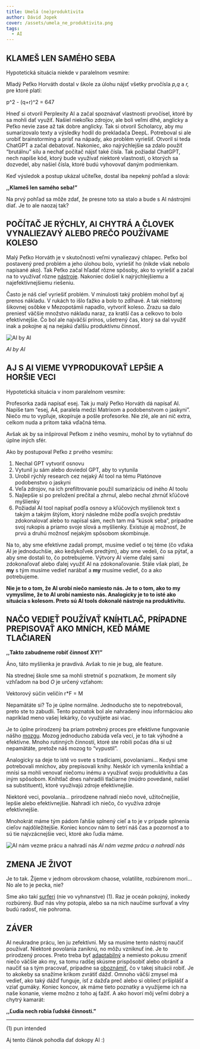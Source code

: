 ```yaml
---
title: Umelá (ne)produktivita
author: Dávid Jopek
cover: /assets/umela_ne_produktivita.png
tags:
  - AI
---
```

## KLAMEŠ LEN SAMÉHO SEBA

Hypotetická situácia niekde v paralelnom vesmíre:

Mladý Peťko Horváth dostal v škole za úlohu nájsť všetky prvočísla *p,q* a *r,* pre ktoré platí:

p^2 - (q+r)^2 = 647

Hneď si otvoril Perplexity AI a začal spoznávať vlastnosti prvočísel, ktoré by sa mohli dať využiť. Našiel niekoľko zdrojov, ale boli veľmi dlhé, anglicky a Peťko nevie zase až tak dobre anglicky. Tak si otvoril Scholarcy, aby mu sumarizovalo texty a výsledky hodil do prekladača DeepL. Potreboval si ale urobiť brainstorming a prísť na nápady, ako problém vyriešiť. Otvoril si teda ChatGPT a začal debatovať. Nakoniec, ako najrýchlejšie sa zdalo použiť “brutálnu” silu a nechať počítač nájsť také čísla. Tak požiadal ChatGPT, nech napíše kód, ktorý bude využívať niektoré vlastnosti, o ktorých sa dozvedel, aby našiel čísla, ktoré budú vyhovovať daným podmienkam.

Keď výsledok a postup ukázal učiteľke, dostal iba nepekný pohľad a slová:

**,,Klameš len samého seba!”**

Na prvý pohľad sa môže zdať, že presne toto sa stalo a bude s AI nástrojmi diať. Je to ale naozaj tak?

## POČÍTAČ JE RÝCHLY, AI CHYTRÁ A ČLOVEK VYNALIEZAVÝ ALEBO PREČO POUŽÍVAME KOLESO

Malý Peťko Horváth je v skutočnosti veľmi vynaliezavý chlapec. Peťko bol postavený pred problém a jeho úlohou bolo, vyriešiť ho (nikde však nebolo napísané ako). Tak Peťko začal hľadať rôzne spôsoby, ako to vyriešiť a začal na to využívať rôzne [nástroje](https://share-docs.clickup.com/25598832/d/h/rd6vg-14247/0b79ca1dc0f7429/rd6vg-12207). Nakoniec došiel k najrýchlejšiemu a najefektívnejšiemu riešeniu.

Často je náš cieľ vyriešiť problém. V minulosti taký problém mohol byť aj prenos nákladu. V rukách to išlo ťažko a bolo to zdĺhavé. A tak niektorej šikovnej osôbke v Mezopotámii napadlo, vytvoriť koleso. Zrazu sa dalo preniesť väčšie množstvo nákladu naraz, za kratší čas a celkovo to bolo efektívnejšie. Čo bol ale najväčší prínos, ušetrený čas, ktorý sa dal využiť inak a pokojne aj na nejakú ďalšiu produktívnu činnosť.

![AI by AI](/assets/umela_ne_produktivita.png "AI by AI")

_AI by AI_

## AJ S AI VIEME VYPRODUKOVAŤ LEPŠIE A HORŠIE VECI

Hypotetická situácia v inom paralelnom vesmíre:

Profesorka zadá napísať esej. Tak ju malý Peťko Horváth dá napísať AI. Napíše tam “esej, A4, paralela medzi Matrixom a podobenstvom o jaskyni”. Niečo mu to vypľuje, skopíruje a pošle profesorke. Nie zlé, ale ani nič extra, celkom nuda a pritom taká vďačná téma.

Avšak ak by sa inšpiroval Peťkom z iného vesmíru, mohol by to vytiahnuť do úplne iných sfér.

Ako by postupoval Peťko z prvého vesmíru:

1. Nechal GPT vytvoriť osnovu
2. Vytunil ju sám alebo doviedol GPT, aby to vytunila
3. Urobil rýchly research cez nejaký AI tool na tému Platónove podobenstvo o jaskyni
4. Veľa zdrojov, na ich prefiltrovanie použil sumarizáciu od iného AI toolu
5. Najlepšie si po preložení prečítal a zhrnul, alebo nechal zhrnúť kľúčové myšlienky
6. Požiadal AI tool napísať podľa osnovy a kľúčových myšlienok text s takým a takým štýlom, ktorý následne môže podľa svojich predstáv zdokonalovať alebo to napísal sám, nech tam má “kúsok seba”, prípadne svoj rukopis a priamo svoje slová a myšlienky. Existuje aj možnosť, že prvú a druhú možnosť nejakým spôsobom skombinuje.

Na to, aby sme efektívne zadali prompt, musíme vedieť o tej téme (čo vďaka AI je jednoduchšie, ako kedykoľvek predtým), aby sme vedeli, čo sa pýtať, a aby sme dostali to, čo potrebujeme. Výtvory AI vieme ďalej sami zdokonaľovať alebo ďalej využiť AI na zdokonaľovanie. Stále však platí, že **my** s tým musíme vedieť narábať a **my** musíme vedieť, čo a ako potrebujeme.

**Nie je to o tom, že AI urobí niečo namiesto nás. Je to o tom, ako to my vymyslíme, že to AI urobí namiesto nás. Analogicky je to to isté ako situácia s kolesom. Preto sú AI tools dokonalé nástroje na produktivitu.**

## NAČO VEDIEŤ POUŽÍVAŤ KNÍHTLAČ, PRÍPADNE PREPISOVAŤ AKO MNÍCH, KEĎ MÁME TLAČIAREŇ

**,,Takto zabudneme robiť činnosť XY!”**

Áno, táto myšlienka je pravdivá. Avšak to nie je bug, ale feature.

Na strednej škole sme sa mohli stretnúť s poznatkom, že moment sily vzhľadom na bod *O* je určený vzťahom:

Vektorový súčin veličín r*F = M

Nepamätáte si? To je úplne normálne. Jednoducho ste to nepotrebovali, preto ste to zabudli. Tento poznatok bol ale nahradený inou informáciou ako napríklad meno vašej lekárky, čo využijete asi viac.

Je to úplne prirodzený ba priam potrebný proces pre efektívne fungovanie nášho [mozgu](https://www.youtube.com/watch?v=JJvTPiVmq7E). Mozog jednoducho zabúda veľa vecí, je to tak výhodné a efektívne. Mnoho rutinných činností, ktoré ste robili počas dňa si už nepamätáte, pretože náš mozog to “vypustil”.

Analogicky sa deje to isté vo svete s tradíciami, povolaniami… Kedysi sme potrebovali mníchov, aby prepisovali knihy. Neskôr ich vymenila kníhtlač a mnísi sa mohli venovať niečomu inému a využívať svoju produktivitu a čas iným spôsobom. Kníhtlač dnes nahradili tlačiarne (múdro povedané, našiel sa substituent), ktoré využívajú zdroje efektívnejšie.

Niektoré veci, povolania… prirodzene nahradí niečo nové, užitočnejšie, lepšie alebo efektívnejšie. Nahradí ich niečo, čo využíva zdroje efektívnejšie.

Mnohokrát máme tým pádom ľahšie splnený cieľ a to je v prípade splnenia cieľov najdôležitejšie. Koniec koncov nám to šetrí náš čas a pozornosť a to sú tie najvzácnejšie veci, ktoré ako ľudia máme.

![AI nám vezme prácu a nahradí nás](/assets/ai-meme.png "AI nám vezme prácu a nahradí nás")
_AI nám vezme prácu a nahradí nás_


## ZMENA JE ŽIVOT

Je to tak. Žijeme v jednom obrovskom chaose, volatilite, rozbúrenom mori… No ale to je pecka, nie?

Sme ako takí [surferi](https://juraj.bednar.io/podcast/2022/06/13/slobodny-a-pripraveny-na-volatilny-svet-sloboda-ako-opcionalita/) (nie vo vyhnanstve) (1). Raz je oceán pokojný, inokedy rozbúrený. Buď nás vlny potopia, alebo sa na nich naučíme surfovať a vlny budú radosť, nie pohroma.

## ZÁVER

AI neukradne prácu, len ju zefektívni. My sa musíme tento nástroj naučiť používať. Niektoré povolania zaniknú, no môžu vzniknuť iné. Je to prirodzený proces. Preto treba byť [adaptabilný](https://juraj.bednar.io/product/kniha-velky-restart/) a nemiesto pokusu zmeniť niečo väčšie ako my, sa tomu radšej skúsme prispôsobiť alebo obrániť a naučiť sa s tým pracovať, prípadne sa [oboznámiť](https://wilderko.medium.com/%C4%8Do-m%C3%B4%C5%BEeme-o%C4%8Dak%C3%A1va%C5%A5-od-exponenci%C3%A1lneho-rozvoja-umelej-inteligencie-81c6bf34a296), čo v takej situácii robiť. Je to akokeby sa snažíme krikom zvrátiť dážď. Omnoho väčší zmysel má vedieť, ako taký dážď funguje, ísť z dažďa preč alebo si obliecť pršiplášť a vziať gumáky. Koniec koncov, ak máme tieto poznatky a využijeme ich na naše konanie, vieme možno z toho aj ťažiť. A ako hovorí môj veľmi dobrý a chytrý kamarát:

**,,Ľudia nech robia ľudské činnosti.”**

- - -

(1) pun intended

Aj tento článok pohodla dať dokopy AI :)